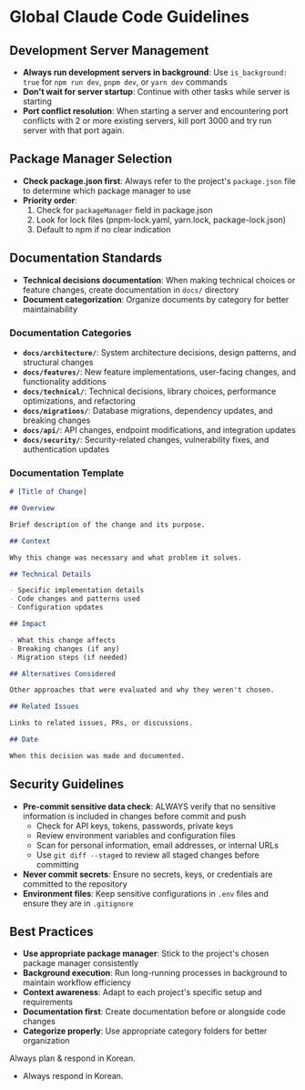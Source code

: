 # Global Claude Code Guidelines

## Development Server Management

- **Always run development servers in background**: Use `is_background: true` for `npm run dev`, `pnpm dev`, or `yarn dev` commands
- **Don't wait for server startup**: Continue with other tasks while server is starting
- **Port conflict resolution**: When starting a server and encountering port conflicts with 2 or more existing servers, kill port 3000 and try run server with that port again.

## Package Manager Selection

- **Check package.json first**: Always refer to the project's `package.json` file to determine which package manager to use
- **Priority order**:
  1. Check for `packageManager` field in package.json
  2. Look for lock files (pnpm-lock.yaml, yarn.lock, package-lock.json)
  3. Default to npm if no clear indication

## Documentation Standards

- **Technical decisions documentation**: When making technical choices or feature changes, create documentation in `docs/` directory
- **Document categorization**: Organize documents by category for better maintainability

### Documentation Categories

- **`docs/architecture/`**: System architecture decisions, design patterns, and structural changes
- **`docs/features/`**: New feature implementations, user-facing changes, and functionality additions
- **`docs/technical/`**: Technical decisions, library choices, performance optimizations, and refactoring
- **`docs/migrations/`**: Database migrations, dependency updates, and breaking changes
- **`docs/api/`**: API changes, endpoint modifications, and integration updates
- **`docs/security/`**: Security-related changes, vulnerability fixes, and authentication updates

### Documentation Template

```markdown
# [Title of Change]

## Overview

Brief description of the change and its purpose.

## Context

Why this change was necessary and what problem it solves.

## Technical Details

- Specific implementation details
- Code changes and patterns used
- Configuration updates

## Impact

- What this change affects
- Breaking changes (if any)
- Migration steps (if needed)

## Alternatives Considered

Other approaches that were evaluated and why they weren't chosen.

## Related Issues

Links to related issues, PRs, or discussions.

## Date

When this decision was made and documented.
```

## Security Guidelines

- **Pre-commit sensitive data check**: ALWAYS verify that no sensitive information is included in changes before commit and push
  - Check for API keys, tokens, passwords, private keys
  - Review environment variables and configuration files
  - Scan for personal information, email addresses, or internal URLs
  - Use `git diff --staged` to review all staged changes before committing
- **Never commit secrets**: Ensure no secrets, keys, or credentials are committed to the repository
- **Environment files**: Keep sensitive configurations in `.env` files and ensure they are in `.gitignore`

## Best Practices

- **Use appropriate package manager**: Stick to the project's chosen package manager consistently
- **Background execution**: Run long-running processes in background to maintain workflow efficiency
- **Context awareness**: Adapt to each project's specific setup and requirements
- **Documentation first**: Create documentation before or alongside code changes
- **Categorize properly**: Use appropriate category folders for better organization

Always plan & respond in Korean.

- Always respond in Korean.
